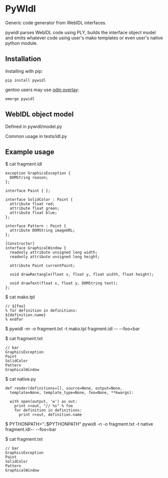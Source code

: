 PyWIdl
======

Generic code generator from WebIDL interfaces.

pywidl parses WebIDL code using PLY, builds the interface object model and emits
whatever code using user's mako templates or even user's native python module.



Installation
------------

Installing with pip:

    pip install pywidl

gentoo users may use [odin overlay](https://github.com/KonstantinGrigoriev/odin-overlay):

    emerge pywidl



WebIDL object model
-------------------

Defined in pywidl/model.py

Common usage in tests/idl.py



Example usage
-------------

$ cat fragment.idl

    exception GraphicsException {
      DOMString reason;
    };

    interface Paint { };

    interface SolidColor : Paint {
      attribute float red;
      attribute float green;
      attribute float blue;
    };

    interface Pattern : Paint {
      attribute DOMString imageURL;
    };

    [Constructor]
    interface GraphicalWindow {
      readonly attribute unsigned long width;
      readonly attribute unsigned long height;

      attribute Paint currentPaint;

      void drawRectangle(float x, float y, float width, float height);

      void drawText(float x, float y, DOMString text);
    };

$ cat mako.tpl

    // ${foo}
    % for definition in definitions:
    ${definition.name}
    % endfor

$ pywidl -m -o fragment.txt -t mako.tpl fragment.idl -- --foo=bar

$ cat fragment.txt
    
    // bar
    GraphicsException
    Paint
    SolidColor
    Pattern
    GraphicalWindow

$ cat native.py

    def render(definitions=[], source=None, output=None,
      template=None, template_type=None, foo=None, **kwargs):

      with open(output, 'w') as out:
        print >>out, "// %s" % foo
        for definition in definitions:
          print >>out, definition.name

$ PYTHONPATH=".:$PYTHONPATH"
pywidl -n -o fragment.txt -t native fragment.idl-- --foo=bar

$ cat fragment.txt

    // bar
    GraphicsException
    Paint
    SolidColor
    Pattern
    GraphicalWindow

